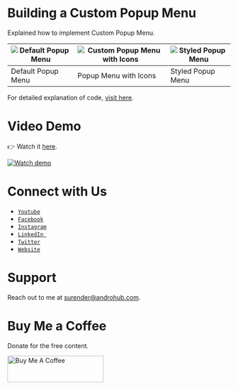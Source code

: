 # Building a Custom Popup Menu
Explained how to implement Custom Popup Menu.

![Default Popup Menu](https://i1.wp.com/www.androhub.com/wp-content/uploads/2019/01/default_popup_menu.jpg?resize=512%2C1024) | ![Custom Popup Menu with Icons](https://i0.wp.com/www.androhub.com/wp-content/uploads/2019/01/custom_popup_menu.jpg?resize=512%2C1024) | ![Styled Popup Menu](https://i1.wp.com/www.androhub.com/wp-content/uploads/2019/01/styled_popup_menu.jpg?resize=512%2C1024)
---|---|---
Default Popup Menu | Popup Menu with Icons | Styled Popup Menu

For detailed explanation of code, [visit here](http://www.androhub.com/android-popup-menu/).

# Video Demo
👉 Watch it <a href="https://youtu.be/T0vGvPZJWxE">here</a>.
<br>

[![Watch demo](http://i3.ytimg.com/vi/T0vGvPZJWxE/hqdefault.jpg)](https://youtu.be/T0vGvPZJWxE)

# Connect with Us
- <a href="https://www.youtube.com/channel/@Androhub" target="_blank">`Youtube`</a>
- <a href="https://www.facebook.com/androhubtutorial/" target="_blank">`Facebook`</a>
- <a href="https://www.instagram.com/androhub_tutorial" target="_blank">`Instagram`</a>
- <a href="https://www.linkedin.com/in/surender-kumar-681472a8?originalSubdomain=in" target="_blank">`LinkedIn `</a>
- <a href="https://twitter.com/sonusurender0/" target="_blank">`Twitter`</a>
- <a href="http://www.androhub.com/" target="_blank">`Website`</a>

# Support
Reach out to me at surender@androhub.com.

# Buy Me a Coffee
Donate for the free content.

<a href="https://www.buymeacoffee.com/androhub" target="_blank"><img src="https://cdn.buymeacoffee.com/buttons/v2/default-yellow.png" alt="Buy Me A Coffee" style="height: 60px !important;width: 217px !important;" ></a>

